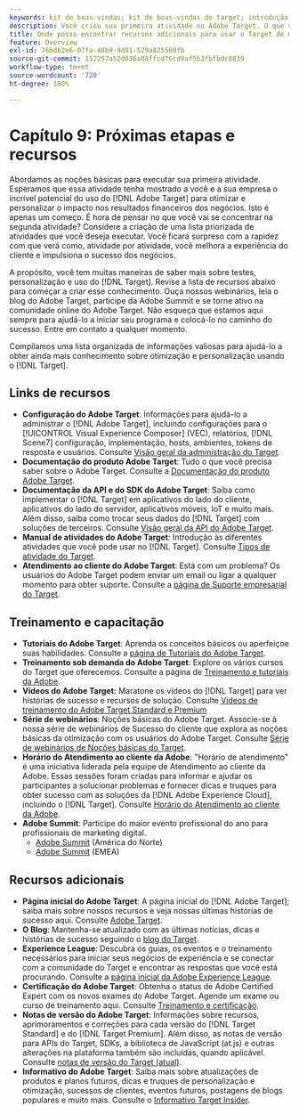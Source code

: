 ```yaml
---
keywords: kit de boas-vindas; kit de boas-vindas do target; introdução; introdução do
description: Você criou sua primeira atividade no Adobe Target. O que vem a seguir? Use este artigo para encontrar links para recursos adicionais, tutoriais de treinamento e vídeos de instruções.
title: Onde posso encontrar recursos adicionais para usar o Target de maneira mais eficaz?
feature: Overview
exl-id: 76bd62e6-07fa-40b9-9d81-529a825500fb
source-git-commit: 152257a52d836a88ffcd76cd9af5b3fbfbdc0839
workflow-type: tm+mt
source-wordcount: '720'
ht-degree: 100%

---
```


# Capítulo 9: Próximas etapas e recursos

Abordamos as noções básicas para executar sua primeira atividade. Esperamos que essa atividade tenha mostrado a você e a sua empresa o incrível potencial do uso do [!DNL Adobe Target] para otimizar e personalizar o impacto nos resultados financeiros dos negócios. Isto é apenas um começo. É hora de pensar no que você vai se concentrar na segunda atividade? Considere a criação de uma lista priorizada de atividades que você deseja executar. Você ficará surpreso com a rapidez com que verá como, atividade por atividade, você melhora a experiência do cliente e impulsiona o sucesso dos negócios.

A propósito, você tem muitas maneiras de saber mais sobre testes, personalização e uso do [!DNL Target]. Revise a lista de recursos abaixo para começar a criar esse conhecimento. Ouça nossos webinários, leia o blog do Adobe Target, participe da Adobe Summit e se torne ativo na comunidade online do Adobe Target. Não esqueça que estamos aqui sempre para ajudá-lo a iniciar seu programa e colocá-lo no caminho do sucesso. Entre em contato a qualquer momento.

Compilamos uma lista organizada de informações valiosas para ajudá-lo a obter ainda mais conhecimento sobre otimização e personalização usando o [!DNL Target].

## Links de recursos

* **Configuração do Adobe Target**: Informações para ajudá-lo a administrar o [!DNL Adobe Target], incluindo configurações para o [!UICONTROL Visual Experience Composer] (VEC), relatórios, [!DNL Scene7] configuração, implementação, hosts, ambientes, tokens de resposta e usuários. Consulte [Visão geral da administração do Target](/help/main/administrating-target/administrating-target.md).
* **Documentação do produto Adobe Target**: Tudo o que você precisa saber sobre o Adobe Target. Consulte a [Documentação do produto Adobe Target](https://experienceleague.adobe.com/docs/target/using/target-home.html?lang=pt-BR).
* **Documentação da API e do SDK do Adobe Target**: Saiba como implementar o [!DNL Target] em aplicativos do lado do cliente, aplicativos do lado do servidor, aplicativos móveis, IoT e muito mais. Além disso, saiba como trocar seus dados do [!DNL Target] com soluções de terceiros. Consulte [Visão geral da API do Adobe Target](/help/main/api/api-overview.md).
* **Manual de atividades do Adobe Target**: Introdução às diferentes atividades que você pode usar no [!DNL Target]. Consulte [Tipos de atividade do Target](/help/main/c-activities/target-activities-guide.md).
* **Atendimento ao cliente do Adobe Target**: Está com um problema? Os usuários do Adobe Target podem enviar um email ou ligar a qualquer momento para obter suporte. Consulte a [página de Suporte empresarial do Target](https://helpx.adobe.com/br/contact/enterprise-support.ec.html#target).

## Treinamento e capacitação

* **Tutoriais do Adobe Target**: Aprenda os conceitos básicos ou aperfeiçoe suas habilidades. Consulte a [página de Tutoriais do Adobe Target](https://experienceleague.adobe.com/docs/target-learn/tutorials/overview.html?lang=pt-BR).
* **Treinamento sob demanda do Adobe Target**: Explore os vários cursos do Target que oferecemos. Consulte a página de [Treinamento e tutoriais da Adobe](https://helpx.adobe.com/br/learning.html?promoid=KAUDK).
* **Vídeos do Adobe Target:** Maratone os vídeos do [!DNL Target] para ver histórias de sucesso e recursos de solução. Consulte [Vídeos de treinamento do Adobe Target Standard e Premium](/help/main/c-intro/target-standard-premium-training-videos.md)
* **Série de webinários**: Noções básicas do Adobe Target. Associe-se à nossa série de webinários de Sucesso do cliente que explora as noções básicas da otimização com os usuários do Adobe Target. Consulte [Série de webinários de Noções básicas do Target](/help/main/cmp-resources-and-contact-information.md#concept_11902FAC95C64479AABE020557A7EEE4).
* **Horário do Atendimento ao cliente da Adobe**: &quot;Horário de atendimento&quot; é uma iniciativa liderada pela equipe de Atendimento ao cliente da Adobe. Essas sessões foram criadas para informar e ajudar os participantes a solucionar problemas e fornecer dicas e truques para obter sucesso com as soluções da [!DNL Adobe Experience Cloud], incluindo o [!DNL Target]. Consulte [Horário do Atendimento ao cliente da Adobe](/help/main/cmp-resources-and-contact-information.md#concept_58EA30379D3B48C4848BA2A8C464A5B7).
* **Adobe Summit**: Participe do maior evento profissional do ano para profissionais de marketing digital.
   * [Adobe Summit](https://summit.adobe.com/na/) (América do Norte)
   * [Adobe Summit](https://summit-emea.adobe.com/emea/) (EMEA)

## Recursos adicionais

* **Página inicial do Adobe Target**: A página inicial do [!DNL Adobe Target]; saiba mais sobre nossos recursos e veja nossas últimas histórias de sucesso aqui. Consulte [Adobe Target](https://www.adobe.com/br/marketing/target.html).
* **O Blog**: Mantenha-se atualizado com as últimas notícias, dicas e histórias de sucesso seguindo o [blog do Target](https://blog.adobe.com/en/2020/07/29/adobe-target-announces-enhanced-analytics-measurement-for-ai-powered-testing-and-personalization.html#gs.di9df5).
* **Experience League**: Descubra os guias, os eventos e o treinamento necessários para iniciar seus negócios de experiência e se conectar com a comunidade do Target e encontrar as respostas que você está procurando. Consulte a [página inicial da Adobe Experience League](https://experienceleague.adobe.com/?lang=pt-BR#home).
* **Certificação do Adobe Target**: Obtenha o status de Adobe Certified Expert com os novos exames do Adobe Target. Agende um exame ou curso de treinamento aqui. Consulte [Treinamento e certificação](/help/main/c-intro/training-and-certification.md).
* **Notas de versão do Adobe Target**: Informações sobre recursos, aprimoramentos e correções para cada versão do [!DNL Target Standard] e do [!DNL Target Premium]. Além disso, as notas de versão para APIs do Target, SDKs, a biblioteca de JavaScript (at.js) e outras alterações na plataforma também são incluídas, quando aplicável. Consulte [notas de versão do Target (atual)](/help/main/r-release-notes/release-notes.md).
* **Informativo do Adobe Target**: Saiba mais sobre atualizações de produtos e planos futuros, dicas e truques de personalização e otimização, sucessos de clientes, eventos futuros, postagens de blogs populares e muito mais. Consulte o [Informativo Target Insider](/help/main/r-release-notes/target-insider-newsletter.md).
